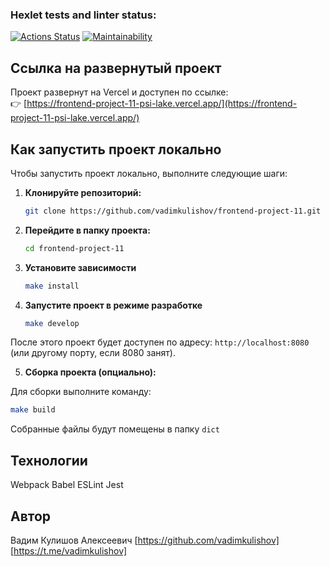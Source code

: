 ### Hexlet tests and linter status:
[![Actions Status](https://github.com/vadimkulishov/frontend-project-11/actions/workflows/hexlet-check.yml/badge.svg)](https://github.com/vadimkulishov/frontend-project-11/actions)
[![Maintainability](https://api.codeclimate.com/v1/badges/ffbdf4f235c17031579b/maintainability)](https://codeclimate.com/github/vadimkulishov/frontend-project-11/maintainability)

## Ссылка на развернутый проект

Проект развернут на Vercel и доступен по ссылке:  
👉 [https://frontend-project-11-psi-lake.vercel.app/](https://frontend-project-11-psi-lake.vercel.app/)

## Как запустить проект локально

Чтобы запустить проект локально, выполните следующие шаги:

1. **Клонируйте репозиторий:**

   ```bash
   git clone https://github.com/vadimkulishov/frontend-project-11.git
   ```

2. **Перейдите в папку проекта:**

    ```bash
    cd frontend-project-11
    ```

3. **Установите зависимости**

   ```bash
   make install
   ````

4. **Запустите проект в режиме разработке**

    ```bash
    make develop
    ```

После этого проект будет доступен по адресу:
```http://localhost:8080``` (или другому порту, если 8080 занят).


5. **Сборка проекта (опциально):**

Для сборки выполните команду: 

```bash
make build
```

Собранные файлы будут помещены в папку ```dict```



## Технологии

Webpack 
Babel
ESLint
Jest


## Автор

Вадим Кулишов Алексеевич
[https://github.com/vadimkulishov]
[https://t.me/vadimkulishov]
